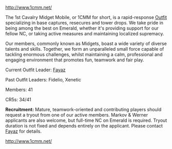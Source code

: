 [<http://www.1cmm.net/>](http://www.1cmm.net/)

The 1st Cavalry Midget Mobile, or 1CMM for short, is a rapid-response
[Outfit](Outfit.md) specializing in base captures, resecures and
tower drops. We take pride in being among the best on Emerald, whether
it's providing support for our fellow NC, or taking active measures and
maintaining localized supremacy.

Our members, commonly known as Midgets, boast a wide variety of diverse
talents and skills. Together, we form an unparalleled small force
capable of tackling enormous challenges, whilst maintaining a calm,
professional and engaging environment that promotes fun, teamwork and
fair play.

Current Outfit Leader: [Fayaz](user:Fayaz.md)

Past Outfit Leaders: Fidelio, Xenetic

Members: 41

CR5s: 34/41

**Recruitment:** Mature, teamwork-oriented and contributing players
should request a tryout from one of our active members. Markov & Werner
applicants are also welcome, but full-time NC on Emerald is required.
Tryout duration is not fixed and depends entirely on the applicant.
Please contact [Fayaz](mailto:fayaz.md@1cmm.net) for details.

[<http://www.1cmm.net/>](http://www.1cmm.net/)
